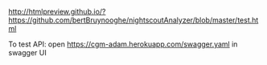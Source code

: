 http://htmlpreview.github.io/?https://github.com/bertBruynooghe/nightscoutAnalyzer/blob/master/test.html


To test API: open https://cgm-adam.herokuapp.com/swagger.yaml in swagger UI